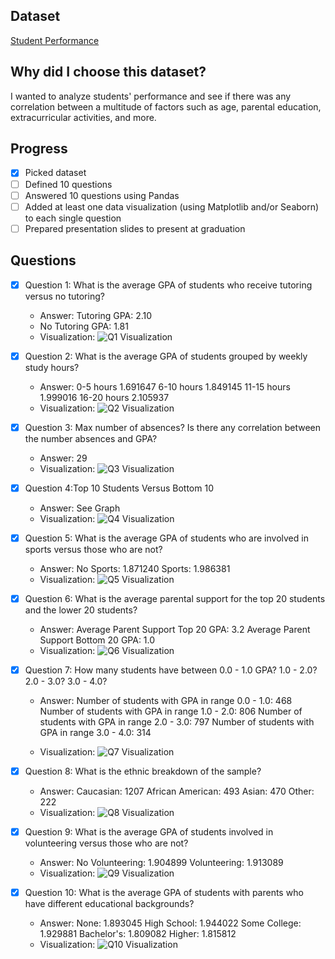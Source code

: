 ## Dataset
[Student Performance](https://www.kaggle.com/datasets/rabieelkharoua/students-performance-dataset)

## Why did I choose this dataset?
I wanted to analyze students' performance and see if there was any correlation between a multitude of factors such as age, parental education, extracurricular activities, and more.



## Progress
- [X] Picked dataset
- [ ] Defined 10 questions
- [ ] Answered 10 questions using Pandas
- [ ] Added at least one data visualization (using Matplotlib and/or Seaborn) to each single question
- [ ] Prepared presentation slides to present at graduation

## Questions
- [X] Question 1: What is the average GPA of students who receive tutoring versus no tutoring?
  - Answer: Tutoring GPA: 2.10
  - No Tutoring GPA: 1.81
  - Visualization: ![Q1 Visualization](./Question1.png)
    
- [X] Question 2: What is the average GPA of students grouped by weekly study hours?
  - Answer: 0-5 hours  1.691647
     6-10 hours  1.849145
    11-15 hours  1.999016
    16-20 hours  2.105937
  - Visualization: ![Q2 Visualization](./Question2.png)

- [X] Question 3: Max number of absences? Is there any correlation between the number absences and GPA?
  - Answer: 29
  - Visualization: ![Q3 Visualization](./Question3.png)

- [X] Question 4:Top 10 Students Versus Bottom 10
  - Answer: See Graph
  - Visualization: ![Q4 Visualization](./Question4.png)

- [X] Question 5: What is the average GPA of students who are involved in sports versus those who are not?
  - Answer: No Sports: 1.871240
  Sports: 1.986381
  - Visualization: ![Q5 Visualization](./Question5.png)

- [X] Question 6: What is the average parental support for the top 20 students and the lower 20 students?
  - Answer: Average Parent Support Top 20 GPA:  3.2
    Average Parent Support Bottom 20 GPA:  1.0
  - Visualization: ![Q6 Visualization](./Question6.png)

- [X] Question 7: How many students have between 0.0 - 1.0 GPA? 1.0 - 2.0? 2.0 - 3.0? 3.0 - 4.0?
  - Answer: Number of students with GPA in range 0.0 - 1.0: 468
  Number of students with GPA in range 1.0 - 2.0: 806
  Number of students with GPA in range 2.0 - 3.0: 797
  Number of students with GPA in range 3.0 - 4.0: 314

  - Visualization: ![Q7 Visualization](./Question7.png)

- [X] Question 8: What is the ethnic breakdown of the sample?
  - Answer: Caucasian: 1207
African American: 493
Asian: 470
Other: 222
  - Visualization: ![Q8 Visualization](./Question8.png)

- [X] Question 9: What is the average GPA of students involved in volunteering versus those who are not?
  - Answer: No Volunteering: 1.904899
Volunteering: 1.913089
  - Visualization: ![Q9 Visualization](./Question9.png)

- [X] Question 10: What is the average GPA of students with parents who have different educational backgrounds?
  - Answer: None: 1.893045
High School: 1.944022
Some College: 1.929881
Bachelor's: 1.809082
Higher: 1.815812
  - Visualization: ![Q10 Visualization](./Question10.png)

